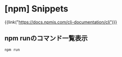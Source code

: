 # [npm] Snippets

{{link("https://docs.npmjs.com/cli-documentation/cli")}}


npm runのコマンド一覧表示
-------------------------

```bash
npm run
```
